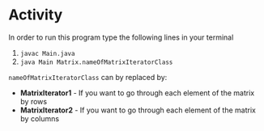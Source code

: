 # Activity
In order to run this program type the following lines in your terminal <br>
1. `javac Main.java`
2. `java Main Matrix.nameOfMatrixIteratorClass` <br>

`nameOfMatrixIteratorClass` can by replaced by: <br>
* **MatrixIterator1** - If you want to go through each element of the matrix by rows
* **MatrixIterator2** - If you want to go through each element of the matrix by columns
